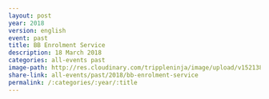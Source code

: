 ```yaml
---
layout: post
year: 2018
version: english
event: past
title: BB Enrolment Service
description: 18 March 2018
categories: all-events past
image-path: http://res.cloudinary.com/trippleninja/image/upload/v1521381811/BBenrolment18/BBenrolment9.jpg
share-link: all-events/past/2018/bb-enrolment-service
permalink: /:categories/:year/:title
---
```

